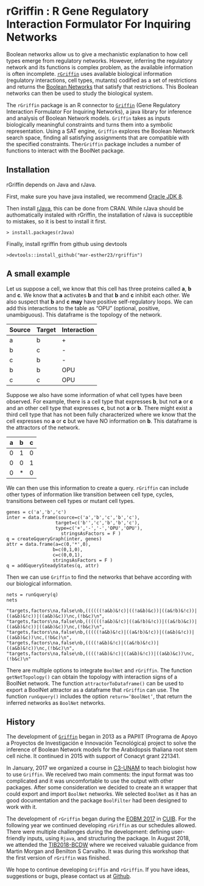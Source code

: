# rGriffin : R Gene Regulatory Interaction Formulator For Inquiring Networks

Boolean networks allow us to give a mechanistic explanation to how cell types emerge from regulatory networks. However, inferring the regulatory network and its functions is complex problem, as the available information is often incomplete. [`rGriffin`](https://github.com/mar-esther23/rgriffin) uses available biological information (regulatory interactions, cell types, mutants) codified as a set of restrictions and returns the [Boolean Networks](https://en.wikipedia.org/wiki/Boolean_network) that satisfy that restrictions. This Boolean networks can then be used to study the biological system.

The `rGriffin` package is an R connector to [`Griffin`](http://turing.iimas.unam.mx/griffin/) (Gene Regulatory Interaction Formulator For Inquiring Networks), a java library for inference and analysis of Boolean Network models. `Griffin` takes as inputs biologically meaningful constraints and turns them into a symbolic representation. Using a SAT engine, `Griffin` explores the Boolean Network search space, finding all satisfying assignments that are compatible with the specified constraints. The`rGriffin` package includes a number of functions to interact with the BoolNet package.



## Installation

rGriffin depends on Java and rJava.

First, make sure you have java installed, we recommend [Oracle JDK 8](https://docs.oracle.com/javase/8/docs/technotes/guides/install/install_overview.html).


Then install [rJava](https://cran.r-project.org/web/packages/rJava/index.html), this can be done from CRAN. While rJava should be authomatically instaled with rGriffin, the installation of rJava is succeptible to mistakes, so it is best to install it first.
	
```
> install.packages(rJava)
```

Finally, install rgriffin from github using devtools

```
>devtools::install_github("mar-esther23/rgriffin")
```


## A small example

Let us suppose a cell, we know that this cell has three proteins called __a__, __b__ and __c__. We know that **a** activates **b** and that **b** and **c** inhibit each other.  We also suspect that **b** and **c** __may__ have positive self-regulatory loops. We can add this interactions to the table as “OPU” (optional, positive, unambiguous). This dataframe is the topology of the network.

Source | Target | Interaction
---|---|---
a | b | +
b | c | -
c | b | -
b | b | OPU
c | c | OPU

Suppose we also have some information of what cell types have been observed. For example, there is a cell type that expresses __b__, but not __a__ or __c__ and an other cell type that expresses __c__, but not __a__ or __b__. There might exist a third cell type that has not been fully characterized where we know that the cell expresses no __a__ or __c__ but we have NO information on __b__. This dataframe is the attractors of the network.

a | b | c
---|---|---
0 | 1 | 0
0 | 0 | 1
0 | * | 0

We can then use this information to create a query. `rGriffin` can include other types of information like transition between cell type, cycles, transitions between cell types or mutant cell types.

```
genes = c('a','b','c')
inter = data.frame(source=c('a','b','c','b','c'), 
                  target=c('b'','c','b','b','c'), 
                  type=c('+','-','-','OPU','OPU'),
                    stringsAsFactors = F )
q = createGqueryGraph(inter, genes)
attr = data.frame(a=c(0,'*',0), 
                 b=c(0,1,0), 
                 c=c(0,0,1),
                 stringsAsFactors = F )
q = addGquerySteadyStates(q, attr)
```

Then we can use `Griffin` to find the networks that behave according with our biological information. 

```
nets = runGquery(q)
nets
```

```
"targets,factors\na,false\nb,((((((!a&b)&!c)|((!a&b)&c))|((a&!b)&!c))|((a&b)&!c))|((a&b)&c))\nc,(!b&c)\n",
"targets,factors\na,false\nb,((((((!a&b)&!c)|((a&!b)&!c))|((a&!b)&c))|((a&b)&!c))|((a&b)&c))\nc,(!b&c)\n",
"targets,factors\na,false\nb,(((((!a&b)&!c)|((a&!b)&!c))|((a&b)&!c))|((a&b)&c))\nc,(!b&c)\n",
"targets,factors\na,false\nb,((((!a&b)&!c)|((a&!b)&!c))|((a&b)&!c))\nc,(!b&c)\n",
"targets,factors\na,false\nb,((((!a&b)&!c)|((a&b)&!c))|((a&b)&c))\nc,(!b&c)\n"
```

There are multiple options to integrate `BoolNet` and `rGriffin`. The function `getNetTopology()` can obtain the topology with interaction signs of a BoolNet network. The function `attractorToDataframe()` can be used to export a BoolNet attractor as a dataframe that `rGriffin` can use. The function `runGquery()` includes the option `return=’BoolNet’`, that return the inferred networks as `BoolNet` networks.



## History

The development of [`Griffin`](http://turing.iimas.unam.mx/griffin/) began in 2013 as a PAPIIT (Programa de Apoyo a Proyectos de Investigación e Innovación Tecnológica) project to solve the inference of Boolean Network models for the Arabidopsis thaliana root stem cell niche. It continued in 2015 with support of Conacyt grant 221341.

In January, 2017 we organized a course in [C3-UNAM](https://www.c3.unam.mx) to teach biologist how to use `Griffin`. We received two main comments: the input format was too complicated and it was uncomfortable to use the output with other packages. After some consideration we decided to create an `R` wrapper that could export and import `BoolNet` networks. We selected `BoolNet` as it has an good documentation and the package `BoolFilter` had been designed to work with it.

The development of `rGriffin` began during the [EOBM 2017](http://fejer.ucol.mx/biomate/) in [CUIB](https://portal.ucol.mx/cuib/). For the following year we continued developing `rGriffin` as our schedules allowed. There were multiple challenges during the development: defining user-friendly inputs, using `Rjava`, and structuring the package. In August 2018, we attended the [TIB2018-BCDW](http://congresos.nnb.unam.mx/TIB2018/r-bioconductor-developers-workshop-2018/) where we received valuable guidance from Martin Morgan and Benilton S Carvalho. It was during this workshop that the first version of `rGriffin` was finished.

We hope to continue developing `Griffin` and `rGriffin`. If you have ideas, suggestions or bugs, please contact us at [Github](https://github.com/mar-esther23/rgriffin).
